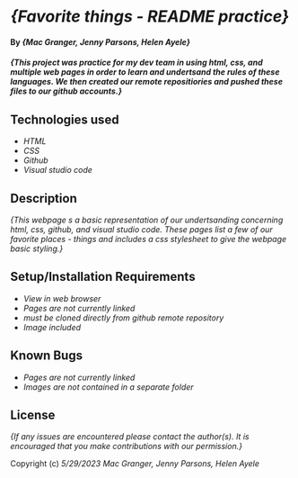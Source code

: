 # _{Favorite things - README practice}_

#### By _**{Mac Granger, Jenny Parsons, Helen Ayele}**_

#### _{This project was practice for my dev team in using html, css, and multiple web pages in order to learn and undertsand the rules of these languages. We then created our remote repositiories and pushed these files to our github accounts.}_

## Technologies used

* _HTML_
* _CSS_
* _Github_
* _Visual studio code_

## Description

_{This webpage s a basic representation of our undertsanding concerning html, css, github, and visual studio code. These pages list a few of our favorite places - things and includes a css stylesheet to give the webpage basic styling.}_

## Setup/Installation Requirements

* _View in web browser_
* _Pages are not currently linked_
* _must be cloned directly from github remote repository_
* _Image included_

## Known Bugs

* _Pages are not currently linked_
* _Images are not contained in a separate folder_

## License

_{If any issues are encountered please contact the author(s). It is encouraged that you make contributions with our permission.}_

Copyright (c) _5/29/2023_ _Mac Granger, Jenny Parsons, Helen Ayele_
